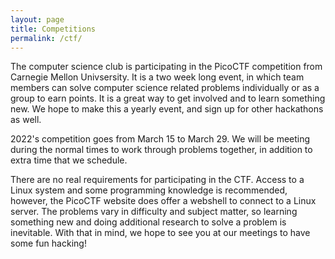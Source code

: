 ```yaml
---
layout: page
title: Competitions
permalink: /ctf/
---
```

The computer science club is participating in the PicoCTF competition from Carnegie Mellon Univsersity. It is a two week long event, in which team members can solve computer science related problems individually or as a group to earn points. It is a great way to get involved and to learn something new. We hope to make this a yearly event, and sign up for other hackathons as well.

2022's competition goes from March 15 to March 29. We will be meeting during the normal times to work through problems together, in addition to extra time that we schedule.

There are no real requirements for participating in the CTF. Access to a Linux system and some programming knowledge is recommended, however, the PicoCTF website does offer a webshell to connect to a Linux server. The problems vary in difficulty and subject matter, so learning something new and doing additional research to solve a problem is inevitable. With that in mind, we hope to see you at our meetings to have some fun hacking!
